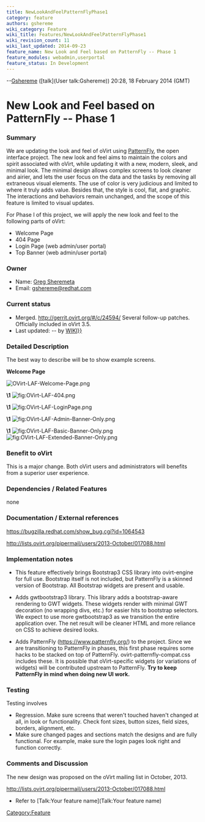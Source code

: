 ```yaml
---
title: NewLookAndFeelPatternFlyPhase1
category: feature
authors: gshereme
wiki_category: Feature
wiki_title: Features/NewLookAndFeelPatternFlyPhase1
wiki_revision_count: 11
wiki_last_updated: 2014-09-23
feature_name: New Look and Feel based on PatternFly -- Phase 1
feature_modules: webadmin,userportal
feature_status: In Development
---
```


--[Gshereme](User:Gshereme) ([talk](User talk:Gshereme)) 20:28, 18 February 2014 (GMT)

# New Look and Feel based on PatternFly -- Phase 1

### Summary

We are updating the look and feel of oVirt using [PatternFly](http://www.patternfly.org), the open interface project. The new look and feel aims to maintain the colors and spirit associated with oVirt, while updating it with a new, modern, sleek, and minimal look. The minimal design allows complex screens to look cleaner and airier, and lets the user focus on the data and the tasks by removing all extraneous visual elements. The use of color is very judicious and limited to where it truly adds value. Besides that, the style is cool, flat, and graphic. The interactions and behaviors remain unchanged, and the scope of this feature is limited to visual updates.

For Phase I of this project, we will apply the new look and feel to the following parts of oVirt:

*   Welcome Page
*   404 Page
*   Login Page (web admin/user portal)
*   Top Banner (web admin/user portal)

### Owner

*   Name: [ Greg Sheremeta](User:Gshereme)
*   Email: gshereme@redhat.com

### Current status

*   Merged. <http://gerrit.ovirt.org/#/c/24594/> Several follow-up patches. Officially included in oVirt 3.5.
*   Last updated: -- by [ WIKI}}](User:{{urlencode:{{REVISIONUSER}})

### Detailed Description

The best way to describe will be to show example screens.

**Welcome Page**

![](OVirt-LAF-Welcome-Page.png "OVirt-LAF-Welcome-Page.png")

**\1** ![](OVirt-LAF-404.png "fig:OVirt-LAF-404.png")

**\1** ![](OVirt-LAF-LoginPage.png "fig:OVirt-LAF-LoginPage.png")

**\1** ![](OVirt-LAF-Admin-Banner-Only.png "fig:OVirt-LAF-Admin-Banner-Only.png")

**\1** ![](OVirt-LAF-Basic-Banner-Only.png "fig:OVirt-LAF-Basic-Banner-Only.png") ![](OVirt-LAF-Extended-Banner-Only.png "fig:OVirt-LAF-Extended-Banner-Only.png")

### Benefit to oVirt

This is a major change. Both oVirt users and administrators will benefits from a superior user experience.

### Dependencies / Related Features

none

### Documentation / External references

<https://bugzilla.redhat.com/show_bug.cgi?id=1064543>

<http://lists.ovirt.org/pipermail/users/2013-October/017088.html>

### Implementation notes

*   This feature effectively brings Bootstrap3 CSS library into ovirt-engine for full use. Bootstrap itself is not included, but PatternFly is a skinned version of Bootstrap. All Bootstrap widgets are present and usable.

<!-- -->

*   Adds gwtbootstrap3 library. This library adds a bootstrap-aware rendering to GWT widgets. These widgets render with minimal GWT decoration (no wrapping divs, etc.) for easier hits to bootstrap selectors. We expect to use more gwtbootstrap3 as we transition the entire application over. The net result will be cleaner HTML and more reliance on CSS to achieve desired looks.

<!-- -->

*   Adds PatternFly (https://www.patternfly.org/) to the project. Since we are transitioning to PatternFly in phases, this first phase requires some hacks to be stacked on top of PatternFly. ovirt-patternfly-compat.css includes these. It is possible that oVirt-specific widgets (or variations of widgets) will be contributed upstream to PatternFly. **Try to keep PatternFly in mind when doing new UI work.**

### Testing

Testing involves

*   Regression. Make sure screens that weren't touched haven't changed at all, in look or functionality. Check font sizes, button sizes, field sizes, borders, alignment, etc.
*   Make sure changed pages and sections match the designs and are fully functional. For example, make sure the login pages look right and function correctly.

### Comments and Discussion

The new design was proposed on the oVirt mailing list in October, 2013.

<http://lists.ovirt.org/pipermail/users/2013-October/017088.html>

*   Refer to [Talk:Your feature name](Talk:Your feature name)

<Category:Feature>
